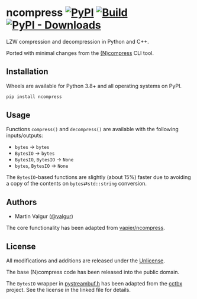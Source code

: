 # ncompress [![PyPI](https://img.shields.io/pypi/v/ncompress)](https://pypi.org/project/ncompress/) [![Build](https://github.com/valgur/velodyne_decoder/actions/workflows/build.yml/badge.svg?event=push)](https://github.com/valgur/velodyne_decoder/actions/workflows/build.yml) [![PyPI - Downloads](https://img.shields.io/pypi/dm/ncompress)](https://pypistats.org/packages/ncompress)

LZW compression and decompression in Python and C++.

Ported with minimal changes from the [(N)compress](https://github.com/vapier/ncompress) CLI tool.

## Installation

Wheels are available for Python 3.8+ and all operating systems on PyPI.

```bash
pip install ncompress
```

## Usage

Functions `compress()` and `decompress()` are available with the following inputs/outputs:

* `bytes` → `bytes`
* `BytesIO` → `bytes`
* `BytesIO`, `BytesIO` → `None`
* `bytes`, `BytesIO` → `None`

The `BytesIO`-based functions are slightly (about 15%) faster due to avoiding a copy of the contents on `bytes`⇄`std::string` conversion.

## Authors

* Martin Valgur ([@valgur](https://github.com/valgur))

The core functionality has been adapted from [vapier/ncompress](https://github.com/vapier/ncompress).

## License

All modifications and additions are released under the [Unlicense](LICENSE).

The base (N)compress code has been released into the public domain.

The `BytesIO` wrapper in [pystreambuf.h](src/pystreambuf.h) has been adapted from the [cctbx](https://github.com/cctbx/cctbx_project) project.
See the license in the linked file for details.
